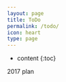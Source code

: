 ```yaml
---
layout: page
title: ToDo
permalink: /todo/
icon: heart
type: page
---
```


* content
{:toc}


2017 plan